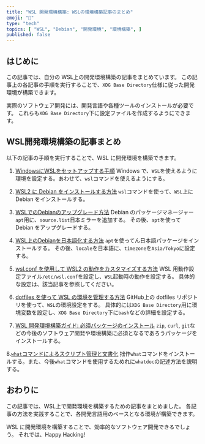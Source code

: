 ```yaml
---
title: "WSL 開発環境構築: WSLの環境構築記事のまとめ"
emoji: "🐧"
type: "tech"
topics: [ "WSL", "Debian", "開発環境", "環境構築", ]
published: false
---
```


## はじめに

この記事では、自分の WSL上の開発環境構築の記事をまとめています。
この記事上の各記事の手順を実行することで、`XDG Base Directory`仕様に従った開発環境が構築できます。

実際のソフトウェア開発には、開発言語や各種ツールのインストールが必要です。
これらも`XDG Base Directory`下に設定ファイルを作成するようにできます。

## WSL開発環境構築の記事まとめ

以下の記事の手順を実行することで、WSL に開発環境を構築できます。

1. [WindowsにWSLをセットアップする手順](https://zenn.dev/atsushifx/articles/wsl2-windowswsl-setup)
   Windows で、`WSL`を使えるように環境を設定する。あわせて、`wsl`コマンドを使えるようにする。

2. [WSL2 に Debian をインストールする方法](https://zenn.dev/atsushifx/articles/wsl2-debian-install)
   `wsl`コマンドを使って、`WSL`上に Debian をインストールする。

3. [WSLでのDebianのアップグレード方法](https://zenn.dev/atsushifx/articles/wsl2-debian-apt-upgrade)
   Debian のパッケージマネージャー`apt`用に、`source.list`日本ミラーを追加する。
   その後、`apt`を使って Debian をアップグレードする。

4. [WSL上のDebianを日本語化する方法](https://www.youtube.com/watch?v=U7yB_buPKSg)
   `apt`を使ってん日本語パッケージをインストールする。
   その後、`locale`を日本語に、`timezone`を`Asia/Tokyo`に設定する。

5. [wsl.conf を使用して WSL2 の動作をカスタマイズする方法](https://zenn.dev/atsushifx/articles/wsl2-debian-config-wslconf)
   WSL 用動作設定ファイル`/etc/wsl.conf`を設定し、`WSL`起動時の動作を設定する。
   具体的な設定は、該当記事を参照してください。

6. [dotfiles を使って WSL の環境を管理する方法](https://zenn.dev/atsushifx/articles/wsl2-Debian-dotfiles)
   GitHub上の dotfiles リポジトリを使って、`WSL`の環境設定をする。
   具体的には`XDG Base Directory`用に環境変数を設定し、`XDG Base Directory`下に`bash`などの詳細を設定する。

7. [WSL 開発環境構築ガイド: 必須パッケージのインストール](https://zenn.dev/atsushifx/articles/wsl2-debian-apt-packages)
   `zip`, `curl`, `git`などの今後のソフトウェア開発や環境構築に必須となるであろうパッケージをインストールする。

8.[`what`コマンドによるスクリプト管理と文書化](https://zenn.dev/atsushifx/articles/wsl-shell-command-what)
   拙作`what`コマンドをインストールする。また、今後`what`コマンドを使用するためれに`whatdoc`の記述方法を説明する。

## おわりに

この記事では、WSL上で開発環境を構築するための記事をまとめました。
各記事の方法を実践することで、各開発言語用のベースとなる環境が構築できます。

WSL に開発環境を構築することで、効率的なソフトウェア開発できるでしょう。
それでは、Happy Hacking!
